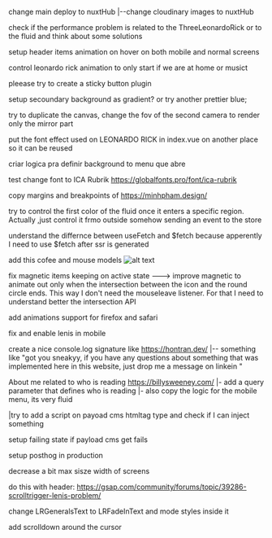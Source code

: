 change main deploy to nuxtHub
|--change cloudinary images to nuxtHub

check if the performance problem is related to the ThreeLeonardoRick or to the fluid and think about some solutions

setup header items animation on hover on both mobile and normal screens

control leonardo rick animation to only start if we are at home or musict

pleease try to create a sticky button plugin

setup secoundary background as gradient? or try another prettier blue;

try to duplicate the canvas, change the fov of the second camera to render only the mirror part

put the font effect used on LEONARDO RICK in index.vue on another place so it can be reused

criar logica pra definir background to menu que abre

test change font to ICA Rubrik https://globalfonts.pro/font/ica-rubrik

copy margins and breakpoints of https://minhpham.design/

try to control the first color of the fluid once it enters a specific region. Actually ,just control it frmo outside somehow sending an event to the store

understand the differnce between useFetch and $fetch because apperently I need to use $fetch after ssr is generated

add this cofee and mouse models
![alt text](image.png)

fix magnetic items keeping on active state
---> improve magnetic to animate out only when the intersection between the icon and the round circle ends. This way I don't need the mouseleave listener. For that I need to understand better the intersection API

add animations support for firefox and safari

fix and enable lenis in mobile

create a nice console.log signature like https://hontran.dev/
|-- something like "got you sneakyy, if you have any questions about something that was implemented here in this website, just drop me a message on linkein "

About me related to who is reading https://billysweeney.com/
|- add a query parameter that defines who is reading
|- also copy the logic for the mobile menu, its very fluid

|try to add a script on payoad cms htmltag type and check if I can inject something

setup failing state if payload cms get fails

setup posthog in production

decrease a bit max sisze width of screens

do this with header: https://gsap.com/community/forums/topic/39286-scrolltrigger-lenis-problem/

change LRGeneralsText to LRFadeInText and mode styles inside it

add scrolldown around the cursor
